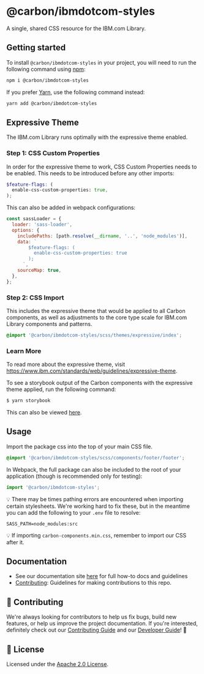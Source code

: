 # @carbon/ibmdotcom-styles

A single, shared CSS resource for the IBM.com Library.

## Getting started

To install `@carbon/ibmdotcom-styles` in your project, you will need to run the
following command using [npm](https://www.npmjs.com/):

```bash
npm i @carbon/ibmdotcom-styles
```

If you prefer [Yarn](https://yarnpkg.com/en/), use the following command
instead:

```bash
yarn add @carbon/ibmdotcom-styles
```

## Expressive Theme

The IBM.com Library runs optimally with the expressive theme enabled.

### Step 1: CSS Custom Properties

In order for the expressive theme to work, CSS Custom Properties needs to be
enabled. This needs to be introduced before any other imports:

```scss
$feature-flags: (
  enable-css-custom-properties: true,
);
```

This can also be added in webpack configurations:

```javascript
const sassLoader = {
  loader: 'sass-loader',
  options: {
    includePaths: [path.resolve(__dirname, '..', 'node_modules')],
    data: `
        $feature-flags: (
          enable-css-custom-properties: true
        );
      `,
    sourceMap: true,
  },
};
```

### Step 2: CSS Import

This includes the expressive theme that would be applied to all Carbon
components, as well as adjustments to the core type scale for IBM.com Library
components and patterns.

```css
@import '@carbon/ibmdotcom-styles/scss/themes/expressive/index';
```

### Learn More

To read more about the expressive theme, visit
https://www.ibm.com/standards/web/guidelines/expressive-theme.

To see a storybook output of the Carbon components with the expressive theme
applied, run the following command:

```bash
$ yarn storybook
```

This can also be viewed [here](https://carbon-expressive.mybluemix.net).

## Usage

Import the package css into the top of your main CSS file.

```css
@import '@carbon/ibmdotcom-styles/scss/components/footer/footer';
```

In Webpack, the full package can also be included to the root of your
application (though is recommended only for testing):

```javascript
import '@carbon/ibmdotcom-styles';
```

💡 There may be times pathing errors are encountered when importing certain
stylesheets. We're working hard to fix these, but in the meantime you can add
the following to your `.env` file to resolve:

```
SASS_PATH=node_modules:src
```

💡 If importing `carbon-components.min.css`, remember to import our CSS after
it.

## Documentation

- See our documentation site [here](https://ibm-dotcom-library.mybluemix.net)
  for full how-to docs and guidelines
- [Contributing](https://github.com/carbon-design-system/ibm-dotcom-library/blob/master/.github/CONTRIBUTING.md):
  Guidelines for making contributions to this repo.

## 🙌 Contributing

We're always looking for contributors to help us fix bugs, build new features,
or help us improve the project documentation. If you're interested, definitely
check out our
[Contributing Guide](https://github.com/carbon-design-system/ibm-dotcom-library/blob/master/.github/CONTRIBUTING.md)
and our
[Developer Guide](https://github.com/carbon-design-system/ibm-dotcom-library/blob/master/docs/developing.md)!
👀

## 📝 License

Licensed under the
[Apache 2.0 License](https://github.com/carbon-design-system/ibm-dotcom-library/blob/master/LICENSE).
